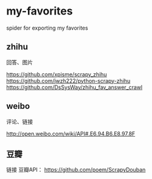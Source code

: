 # my-favorites
spider for exporting my favorites

## zhihu

回答、图片

https://github.com/xpisme/scrapy_zhihu
https://github.com/jwzh222/python-scrapy-zhihu
https://github.com/DsSysWay/zhihu_fav_answer_crawl

## weibo

评论、链接

http://open.weibo.com/wiki/API#.E6.94.B6.E8.97.8F

## 豆瓣

链接
豆瓣API：
https://github.com/poem/ScrapyDouban

